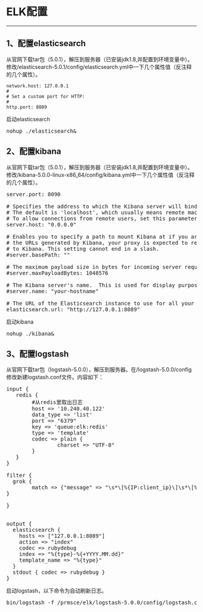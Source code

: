 # ELK配置
---
## 1、配置elasticsearch
从官网下载tar包（5.0.1），解压到服务器（已安装jdk1.8,并配置到环境变量中）。修改/elasticsearch-5.0.1/config/elasticsearch.yml中一下几个属性值（反注释的几个属性）。 

	network.host: 127.0.0.1
	#
	# Set a custom port for HTTP:
	#
	http.port: 8089

启动elasticsearch  
<pre>
nohup ./elasticsearch&
</pre>
## 2、配置kibana
从官网下载tar包（5.0.1），解压到服务器（已安装jdk1.8,并配置到环境变量中）。修改/kibana-5.0.0-linux-x86_64/config/kibana.yml中一下几个属性值（反注释的几个属性）。
<pre>
server.port: 8090
	
# Specifies the address to which the Kibana server will bind. IP addresses and host names are both valid values.
# The default is 'localhost', which usually means remote machines will not be able to connect.
# To allow connections from remote users, set this parameter to a non-loopback address.
server.host: "0.0.0.0"

# Enables you to specify a path to mount Kibana at if you are running behind a proxy. This only affects
# the URLs generated by Kibana, your proxy is expected to remove the basePath value before forwarding requests
# to Kibana. This setting cannot end in a slash.
#server.basePath: ""

# The maximum payload size in bytes for incoming server requests.
#server.maxPayloadBytes: 1048576

# The Kibana server's name.  This is used for display purposes.
#server.name: "your-hostname"

# The URL of the Elasticsearch instance to use for all your queries.
elasticsearch.url: "http://127.0.0.1:8089"
</pre>
启动kibana  
<pre>
nohup ./kibana&
</pre>
## 3、配置logstash
从官网下载tar包（logstash-5.0.0），解压到服务器。在/logstash-5.0.0/config修改新建logstash.conf文件。内容如下：  
<pre>
input {
   redis {
        #从redis里取出日志
        host => '10.240.40.122'
        data_type => 'list'
        port => "6379"
        key => 'queue:elk:redis'
        type => 'template'
        codec => plain {
                charset => "UTF-8"
        }
   }
}

filter {
  grok {
        match => {"message" => "\s*\[%{IP:client_ip}\]\s*\[%{USERNAME:username}\]\s*\[%{LOGLEVEL:log_level}\]\s*\[(?<trans_code>([\s\S]*))\]\s*\[(?<serial_no>([\s\S]*))\]\s*\[%{JAVAFILE:java_file}\:%{NUMBER:line_number}\]\s*\[%{TIMESTAMP_ISO8601:time}\]\s*(?<info>([\s\S]*))"}
}        
          
}        
        
 
output {     
  elasticsearch {
    hosts => ["127.0.0.1:8089"]
    action => "index"
    codec => rubydebug
    index => "%{type}-%{+YYYY.MM.dd}"
    template_name => "%{type}"
  } 
  stdout { codec => rubydebug } 
}   
</pre>
启动logstash，以下命令为自动刷新日志。
<pre>
bin/logstash -f /prmsce/elk/logstash-5.0.0/config/logstash.conf --config.reload.automatic&
</pre>